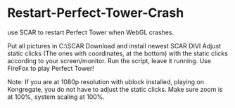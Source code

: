 # Restart-Perfect-Tower-Crash
use SCAR to restart Perfect Tower when WebGL crashes.

Put all pictures in C:\SCAR
Download and install newest SCAR DIVI
Adjust static clicks (The ones with coordinates, at the bottom) with the static clicks according to your screen/monitor.
Run the script, leave it running.
Use FireFox to play Perfect Tower!


Note:  If you are at 1080p resolution with ublock installed, playing on Kongregate, you do not have to adjust the static clicks. Make sure zoom is at 100%, system scaling at 100%.
